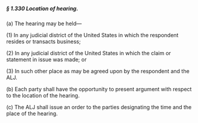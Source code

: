 ##### § 1.330 Location of hearing. #####

(a) The hearing may be held—

(1) In any judicial district of the United States in which the respondent resides or transacts business;

(2) In any judicial district of the United States in which the claim or statement in issue was made; or

(3) In such other place as may be agreed upon by the respondent and the ALJ.

(b) Each party shall have the opportunity to present argument with respect to the location of the hearing.

(c) The ALJ shall issue an order to the parties designating the time and the place of the hearing.